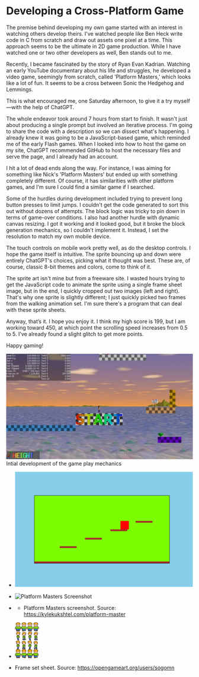 # Developing a Cross-Platform Game

The premise behind developing my own game started with an interest in watching others develop theirs. I've watched people like Ben Heck write code in C from scratch and draw out assets one pixel at a time. This approach seems to be the ultimate in 2D game production. While I have watched one or two other developers as well, Ben stands out to me.

Recently, I became fascinated by the story of Ryan Evan Kadrian. Watching an early YouTube documentary about his life and struggles, he developed a video game, seemingly from scratch, called 'Platform Masters,' which looks like a lot of fun. It seems to be a cross between Sonic the Hedgehog and Lemmings.

This is what encouraged me, one Saturday afternoon, to give it a try myself—with the help of ChatGPT.

The whole endeavor took around 7 hours from start to finish. It wasn't just about producing a single prompt but involved an iterative process.  I'm going to share the code with a description so we can dissect what's happening. I already knew it was going to be a JavaScript-based game, which reminded me of the early Flash games. When I looked into how to host the game on my site, ChatGPT recommended GitHub to host the necessary files and serve the page, and I already had an account.

I hit a lot of dead ends along the way. For instance, I was aiming for something like Nick's 'Platform Masters' but ended up with something completely different. Of course, it has similarities with other platform games, and I'm sure I could find a similar game if I searched.

Some of the hurdles during development included trying to prevent long button presses to limit jumps. I couldn't get the code generated to sort this out without dozens of attempts. The block logic was tricky to pin down in terms of game-over conditions. I also had another hurdle with dynamic canvas resizing. I got it working and it looked good, but it broke the block generation mechanics, so I couldn't implement it. Instead, I set the resolution to match my own mobile device.

The touch controls on mobile work pretty well, as do the desktop controls. I hope the game itself is intuitive. The sprite bouncing up and down were entirely ChatGPT's choices, picking what it thought was best. These are, of course, classic 8-bit themes and colors, come to think of it.

The sprite art isn't mine but from a freeware site. I wasted hours trying to get the JavaScript code to animate the sprite using a single frame sheet image, but in the end, I quickly cropped out two images (left and right). That's why one sprite is slightly different; I just quickly picked two frames from the walking animation set. I'm sure there's a program that can deal with these sprite sheets.

Anyway, that’s it. I hope you enjoy it. I think my high score is 199, but I am working toward 450, at which point the scrolling speed increases from 0.5 to 5. I've already found a slight glitch to get more points.

Happy gaming!

![Initial Development](https://raw.githubusercontent.com/srg774/solid-eureka/main/info/Screenshot%202024-09-15%2010.11.59.png)
Intial development of the game play mechanics
- ![Screenshot 2024-09-16](https://github.com/srg774/solid-eureka/blob/main/info/Screenshot%202024-09-16%2014.30.30.png)
- ![Platform Masters Screenshot](https://kylekukshtel.com/platform-master)
- - Platform Masters screenshot. Source: https://kylekukshtel.com/platform-master

- ![Frame Set Sheet (Enlarged)](https://github.com/srg774/solid-eureka/blob/main/info/guy%20(2).png)
- Frame set sheet. Source: https://opengameart.org/users/sogomn

